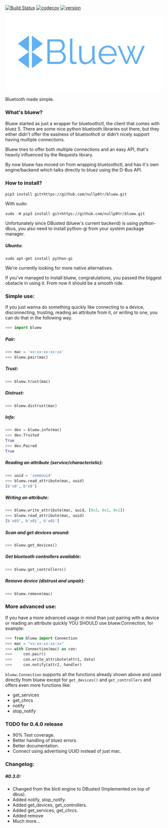 [![Build Status](https://travis-ci.org/nullp0tr/bluew.svg?branch=master)](https://travis-ci.org/nullp0tr/Bluew)
[![codecov](https://codecov.io/gh/nullp0tr/bluew/branch/master/graph/badge.svg)](https://codecov.io/gh/nullp0tr/bluew)
[![version](https://img.shields.io/badge/version-0.3.1-green.svg)](https://img.shields.io/badge/version-0.2.0-green.svg)

![logo](bluew_logo.png)

Bluetooth made simple.

### What's bluew?
Bluew started as just a wrapper for bluetoothctl, the client that comes with bluez 5. There are
some nice python bluetooth libraries out there, but they either didn't offer the easiness of bluetoothctl
or didn't nicely support having multiple connections.


Bluew tries to offer both multiple connections and an easy API,
that's heavily influenced by the Requests library.

By now bluew has moved on from wrapping bluetoothctl, and has it's own engine/backend which
talks directly to bluez using the D-Bus API.


### How to install?

`pip3 install git+https://github.com/nullp0tr/bluew.git`

With sudo:

`sudo -H pip3 install git+https://github.com/nullp0tr/bluew.git`


Unfortunately since DBusted (bluew's current backend) is using python-dbus, 
you also need to install python-gi from your system package manager.
##### Ubuntu:
`sudo apt-get install python-gi`

We're currently looking for more native alternatives.

If you've managed to install bluew, congratulations, you passed the biggest 
obstacle in using it. From now it should be a smooth ride.

### Simple use:
If you just wanna do something quickly 
like connecting to a device, disconnecting, 
trusting, reading an attribute from it, or writing to one, 
you can do that in the following way.
```python
>>> import bluew
```
##### Pair:
```python
>>> mac = 'xx:xx:xx:xx:xx'
>>> bluew.pair(mac)
```
##### Trust:
```python
>>> bluew.trust(mac)
```
##### Distrust:
```python
>>> bluew.distrust(mac)
```
##### Info:
```python
>>> dev = bluew.info(mac)
>>> dev.Trusted
True
>>> dev.Paired
True
```
##### Reading an attribute (service/characteristic):
```python
>>> uuid = 'someuuid'
>>> bluew.read_attribute(mac, uuid)
[b'x0', b'x0']
```
##### Writing an attribute:
```python
>>> bluew.write_attribute(mac, uuid, [0x3, 0x1, 0x1])
>>> bluew.read_attribute(mac, uuid)
[b'x03', b'x01', b'x01']
```
##### Scan and get devices around:
```python
>>> bluew.get_devices()
```
##### Get bluetooth controllers available:
```python
>>> bluew.get_controllers()
```
##### Remove device (distrust and unpair):
```python
>>> bluew.remove(mac)
```

### More advanced use:
If you have a more advanced usage in mind than just pairing with 
a device or reading an attribute quickly YOU SHOULD use bluew.Connection, 
for example:
```python
>>> from bluew import Connection
>>> mac = "xx:xx:xx:xx:xx"
>>> with Connection(mac) as con:
>>>     con.pair()
>>>     con.write_attribute(attr1, data)
>>>     con.notify(attr2, handler)
```
`bluew.Connection` supports all the functions already shown above and used 
directly from bluew except for `get_devices()` and `get_controllers` and offers 
even more functions like:
- get_services
- get_chrcs
- notify
- stop_notify

### TODO for 0.4.0 release

- 90% Test coverage.
- Better handling of bluez errors.
- Better documentation.
- Connect using advertising UUID instead of just mac.

### Changelog:
##### #0.3.0:
- Changed from the blctl engine to DBusted (Implemented on top of dbus).
- Added notify, stop_notify.
- Added get_devices, get_controllers.
- Added get_services, get_chrcs.
- Added remove
- Much more...
